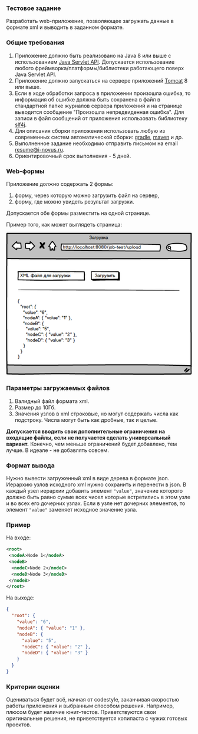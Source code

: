 ### Тестовое задание

Разработать web-приложение, позволяющее загружать данные в формате xml и выводить в заданном формате.

### Общие требования

1. Приложение должно быть реализовано на Java 8 или выше с использованием [Java Servlet API](https://docs.oracle.com/javaee/7/tutorial/servlets.htm). 
Допускается использование любого фреймворка/платформы/библиотеки работающего поверх Java Servlet API.
1. Приложение должно запускаться на сервере приложений [Tomcat](https://tomcat.apache.org/) 8 или выше.
1. Если в ходе обработки запроса в приложении произошла ошибка, то информация об ошибке должна быть сохранена в файл в стандартной папке журналов сервера 
приложений и на странице выводится сообщение "Произошла непредвиденная ошибка".
Для записи в файл сообщений от приложения использовать библиотеку [slf4j](http://www.slf4j.org/).
1. Для описания сборки приложения использовать любую из современных систем 
автоматической сборки: [gradle](https://gradle.org/), [maven](https://maven.apache.org/) и др.
1. Выполненное задание необходимо отправить письмом на email resume@i-novus.ru.
1. Ориентировочный срок выполнения - 5 дней.

### Web-формы

Приложение должно содержать 2 формы:

1. форму, через которую можно загрузить файл на сервер,
1. форму, где можно увидеть результат загрузки.

Допускается обе формы разместить на одной странице.

Пример того, как может выглядеть страница:

![Пример формы](test-job-example-form.png)

### Параметры загружаемых файлов

1. Валидный файл формата xml.
1. Размер до 10Гб.
1. Значения узлов в xml строковые, но могут содержать числа как подстроку. Числа могут быть как дробные, так и целые.

**Допускается вводить свои дополнительные ограничения на входящие файлы, если не получается сделать универсальный вариант.**
Конечно, чем меньше ограничений будет добавлено, тем лучше. В идеале - не добавлять совсем.

### Формат вывода

Нужно вывести загруженный xml в виде дерева в формате json. Иерархию узлов исходного xml нужно сохранить и перенести в json.
В каждый узел иерархии добавить элемент `"value"`, значение которого должно быть равно сумме всех чисел которые встретились в этом узле и во всех его дочерних узлах.
Если в узле нет дочерних элементов, то элемент `"value"` заменяет исходное значение узла.

### Пример
На входе:
```xml
<root>
 <nodeA>Node 1</nodeA>
 <nodeB>
  <nodeC>Node 2</nodeC>
  <nodeD>Node 3</nodeD>
 </nodeB>
</root>
```

На выходе:
```json
{
  "root": {
    "value": "6",
    "nodeA": { "value": "1" },
    "nodeB": {
      "value": "5",
      "nodeC": { "value": "2" },
      "nodeD": { "value": "3" }
    }
  }
}
```

### Критерии оценки
Оцениваться будет всё, начная от codestyle, заканчивая скоростью работы приложения и выбранным способом решения. Например, плюсом будет наличие юнит-тестов.
Приветствуются свои оригинальные решения, не приветствуется копипаста с чужих готовых проектов.
